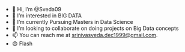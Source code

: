 - 👋 Hi, I’m @Sveda09
- 👀 I’m interested in BIG DATA
- 🌱 I’m currently Pursuing Masters in Data Science
- 💞️ I’m looking to collaborate on doing projects on Big Data concepts
- 📫 You can reach me at srinivasveda.dec1999@gmail.com.
- 😄 Flash

<!---
Sveda09/Sveda09 is a ✨ special ✨ repository because its `README.md` (this file) appears on your GitHub profile.
You can click the Preview link to take a look at your changes.
--->
